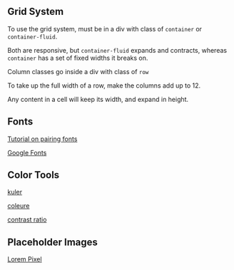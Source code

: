 ## Grid System

To use the grid system, must be in a div with class of `container` or `container-fluid`.

Both are responsive, but `container-fluid` expands and contracts,
whereas `container` has a set of fixed widths it breaks on.

Column classes go inside a div with class of `row`

To take up the full width of a row, make the columns add up to 12.

Any content in a cell will keep its width, and expand in height.

## Fonts

[Tutorial on pairing fonts](http://webdesign.tutsplus.com/articles/a-beginners-guide-to-pairing-fonts--webdesign-5706)

[Google Fonts](http://www.google.com/fonts)

## Color Tools

[kuler](https://kuler.adobe.com/create/color-wheel/)

[coleure](https://www.coleure.com)

[contrast ratio](http://leaverou.github.io/contrast-ratio/)

## Placeholder Images

[Lorem Pixel](http://lorempixel.com/)